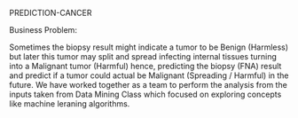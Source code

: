  PREDICTION-CANCER
 
 
 Business Problem: 
 
 Sometimes the biopsy result might indicate a tumor to be Benign (Harmless) but later this tumor may split and spread infecting internal tissues turning into a Malignant tumor (Harmful) hence, predicting the biopsy (FNA) result and predict if a tumor could actual be Malignant (Spreading / Harmful) in the future.
 We have worked together as a team to perform the  analysis from the inputs taken from Data Mining Class which focused on exploring concepts like machine leraning algorithms.
 

